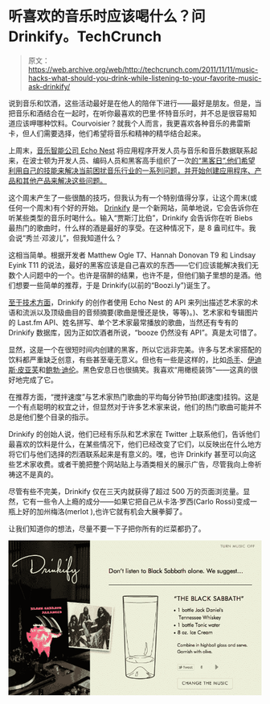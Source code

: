 # 听喜欢的音乐时应该喝什么？问 Drinkify。TechCrunch

> 原文：<https://web.archive.org/web/http://techcrunch.com/2011/11/11/music-hacks-what-should-you-drink-while-listening-to-your-favorite-music-ask-drinkify/>

说到音乐和饮酒，这些活动最好是在他人的陪伴下进行——最好是朋友。但是，当把音乐和酒结合在一起时，在听你最喜欢的巴里·怀特音乐时，并不总是很容易知道应该呷哪种饮料。Courvoisier？就我个人而言，我更喜欢各种音乐的弗雷斯卡，但人们需要选择，他们希望将音乐和精神的精华结合起来。

上周末，[音乐智能公司 Echo Nest](https://web.archive.org/web/20230204234931/http://www.crunchbase.com/company/the-echo-nest) 将应用程序开发人员与音乐和音乐数据联系起来，在波士顿为开发人员、编码人员和黑客高手组织了一次[的“黑客日”,他们希望利用自己的技能来解决当前困扰音乐行业的一系列问题，并开始创建应用程序、产品和其他产品来解决这些问题。](https://web.archive.org/web/20230204234931/http://boston.musichackday.org/2011/)

这个周末产生了一些很酷的技巧，但我认为有一个特别值得分享，让这个周末(或任何一个周末)有个好的开始。 [Drinkify](https://web.archive.org/web/20230204234931/http://drinkify.org/) 是一个新网站，简单地说，它会告诉你在听某些类型的音乐时喝什么。输入“贾斯汀比伯”，Drinkify 会告诉你在听 Biebs 最热门的歌曲时，什么样的酒是最好的享受。在这种情况下，是 8 盎司红牛。我会说“秀兰·邓波儿”，但我知道什么？

这相当简单。根据开发者 Matthew Ogle T7、Hannah Donovan T9 和 Lindsay Eyink T11 的说法，最好的黑客应该是自己喜欢的东西——它们应该能解决我们无数个人问题中的一个。也许是宿醉的结果，也许不是，但他们脑子里想的是酒。他们想要一些简单的推荐，于是 Drinkify(以前的“Boozi.ly”)诞生了。

[至于技术方面](https://web.archive.org/web/20230204234931/http://wiki.musichackday.org/index.php?title=Drinkify)，Drinkify 的创作者使用 Echo Nest 的 API 来列出描述艺术家的术语和流派以及顶级曲目的音频摘要(歌曲是慢还是快，等等)。)、艺术家和专辑图片的 Last.fm API、姓名拼写、单个艺术家最常播放的歌曲，当然还有专有的 Drinkify 数据库，因为正如饮酒者所说，“booze 仍然没有 API”。真是太可惜了。

显然，这是一个在很短时间内创建的黑客，所以它远非完美。许多与艺术家搭配的饮料都严重缺乏创意，有些甚至毫无意义。但也有一些是这样的，比如[杀手](https://web.archive.org/web/20230204234931/http://drinkify.org/slayer)、[伊迪斯·皮亚芙](https://web.archive.org/web/20230204234931/http://drinkify.org/edith%20piaf)和[鲍勃·迪伦](https://web.archive.org/web/20230204234931/http://drinkify.org/bob%20dylan)。黑色安息日也很搞笑。我喜欢“用橄榄装饰”——这真的很好地完成了它。

在推荐方面，“搅拌速度”与艺术家热门歌曲的平均每分钟节拍(即速度)挂钩。这是一个有点聪明的权宜之计，但显然对于许多艺术家来说，他们的热门歌曲可能并不总是他们整个目录的指示。

Drinkify 的创始人说，他们已经有乐队和艺术家在 Twitter 上联系他们，告诉他们最喜欢的饮料是什么，在某些情况下，他们已经改变了它们，以反映出在什么地方将它们与他们选择的烈酒联系起来是有意义的。嘿，也许 Drinkify 甚至可以向这些艺术家收费。或者干脆把整个网站贴上与酒类相关的展示广告，尽管我向上帝祈祷这不是真的。

尽管有些不完美，Drinkify 仅在三天内就获得了超过 500 万的页面浏览量。显然，它有一些令人上瘾的成分——如果它把自己从卡洛·罗西(Carlo Rossi)变成一瓶上好的加州梅洛(merlot ),也许它就有机会大展拳脚了。

让我们知道你的想法，尽量不要一下子把你所有的烂菜都扔了。

[![](img/1cf5cd9f59a7720a61d26bf233ac472b.png "Screen shot 2011-11-11 at 10.16.35 PM")](https://web.archive.org/web/20230204234931/https://techcrunch.com/wp-content/uploads/2011/11/screen-shot-2011-11-11-at-10-16-35-pm.png)